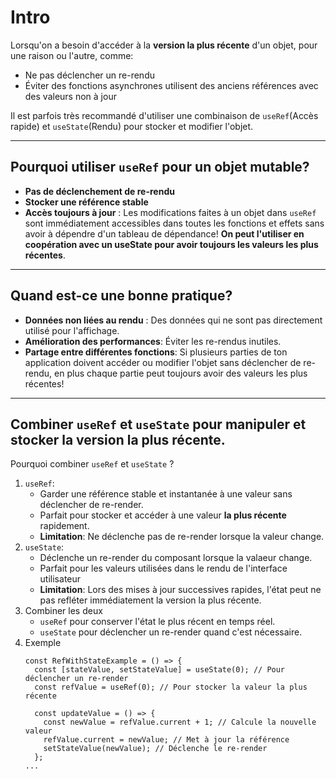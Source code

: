 # Intro
Lorsqu'on a besoin d'accéder à la __version la plus récente__ d'un objet, pour une raison ou l'autre, comme:
* Ne pas déclencher un re-rendu
* Éviter des fonctions asynchrones utilisent des anciens références avec des valeurs non à jour

Il est parfois très recommandé d'utiliser une combinaison de  ``useRef``(Accès rapide) et ``useState``(Rendu) pour stocker et modifier l'objet.
***
## Pourquoi utiliser ``useRef`` pour un objet mutable?
* __Pas de déclenchement de re-rendu__
* __Stocker une référence stable__
* __Accès toujours à jour__ : Les modifications faites à un objet dans ``useRef`` sont immédiatement accessibles dans toutes les fonctions et effets sans avoir à dépendre d'un tableau de dépendance! 
__On peut l'utiliser en coopération avec un useState pour avoir toujours les valeurs les plus récentes__.
***

## Quand est-ce une bonne pratique?
* __Données non liées au rendu__ : Des données qui ne sont pas directement utilisé pour l'affichage.
* __Amélioration des performances__: Éviter les re-rendus inutiles.
* __Partage entre différentes fonctions__: Si plusieurs parties de ton application doivent accéder ou modifier l'objet sans déclencher de re-rendu, en plus chaque partie peut toujours avoir des valeurs les plus récentes!
***

## Combiner ``useRef`` et ``useState`` pour manipuler et stocker la version la plus récente.
Pourquoi combiner ``useRef`` et ``useState`` ?
1. ``useRef``:
    * Garder une référence stable et instantanée à une valeur sans déclencher de re-render.
    * Parfait pour stocker et accéder à une valeur __la plus récente__ rapidement.
    * __Limitation__: Ne déclenche pas de re-render lorsque la valeur change.
2. ``useState``:
    * Déclenche un re-render du composant lorsque la valaeur change.
    * Parfait pour les valeurs utilisées dans le rendu de l'interface utilisateur
    * __Limitation__: Lors des mises à jour successives rapides, l'état peut ne pas refléter immédiatement la version la plus récente.
3. Combiner les deux
    * ``useRef`` pour conserver l'état le plus récent en temps réel.
    * ``useState`` pour déclencher un re-render quand c'est nécessaire.
4. Exemple
    ````JS
    const RefWithStateExample = () => {
      const [stateValue, setStateValue] = useState(0); // Pour déclencher un re-render
      const refValue = useRef(0); // Pour stocker la valeur la plus récente
    
      const updateValue = () => {
        const newValue = refValue.current + 1; // Calcule la nouvelle valeur
        refValue.current = newValue; // Met à jour la référence
        setStateValue(newValue); // Déclenche le re-render
      };
    ...
    ````

